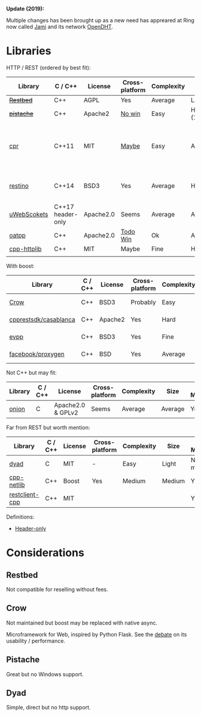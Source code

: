 **Update (2019):**

Multiple changes has been brought up as a new need has appreared at Ring now called [Jami](jami.net) and its network [OpenDHT](https://opendht.net).

# Libraries

HTTP / REST (ordered by best fit):

Library | C / C++ | License | Cross-platform | Complexity | Size | Releases / Maintenance | Session | Content
---|---|---|---|---|---|---|---|---
[~~Restbed~~](https://github.com/Corvusoft/restbed) | C++ | AGPL | Yes | Average | Large | Yes | Yes | REST
[~~pistache~~](https://github.com/oktal/pistache) | C++ | Apache2 | [No win](https://github.com/oktal/pistache/issues/6) | Easy | Huge (1.6M) | Yes | ? | REST
[cpr](https://github.com/whoshuu/cpr) | C++11 | MIT | [Maybe](https://github.com/whoshuu/cpr/search?q=windows&type=Issues) | Easy | Average | Yes | Yes [but](https://github.com/whoshuu/cpr/issues/69) | Spiritual port of Python Requests, Rest, Async, libcurl
[restino](https://github.com/Stiffstream/restinio) | C++14 | BSD3 | Yes | Average | Huge | Yes | Yes with [Async HTTP Pipelining](https://github.com/Stiffstream/restinio/tree/master/dev/test/http_pipelining) | Rest
[uWebScokets](https://github.com/uNetworking/uWebSockets) | C++17 header-only | Apache2.0 | Seems | Average | Average | Lots | No | http, websockets, js lib
[oatpp](https://github.com/oatpp/oatpp) | C++ | Apache2.0 | [Todo Win](https://github.com/oatpp/oatpp/issues/2) | Ok | Average | Yes | No | fast web, rest, async
[cpp-httplib](https://github.com/yhirose/cpp-httplib) | C++ | MIT | Maybe | Fine | Header | Yes | No | HTTP
[]() | | | | | | | | 

With boost:

Library | C / C++ | License | Cross-platform | Complexity | Size | Releases / Maintenance | Content
---|---|---|---|---|---|---|---
[Crow](https://github.com/ipkn/crow) | C++ | BSD3 | Probably | Easy | Header | Not maintained | REST
[cpprestsdk/casablanca](https://github.com/Microsoft/cpprestsdk) | C++ | Apache2 | Yes | Hard | Huge (2M) | Yes | REST
[evpp](https://github.com/Qihoo360/evpp) | C++ | BSD3 | Yes | Fine | Huge | Yes | high load for TCP/UDP/HTTP
[facebook/proxygen](https://github.com/facebook/proxygen) | C++ | BSD | Yes | Average | Average | Lots | Libraries with HTTP server

Not C++ but may fit:

Library | C / C++ | License | Cross-platform | Complexity | Size | Releases / Maintenance | Session | Content
---|---|---|---|---|---|---|---|---
[onion](https://github.com/davidmoreno/onion) | C | Apache2.0 & GPLv2 | Seems | Average | Average | Yes | Yes | Webserver as plugin

Far from REST but worth mention:

Library | C / C++ | License | Cross-platform | Complexity | Size | Releases / Maintenance | Boost | Content
---|---|---|---|---|---|---|---|---
[dyad](https://github.com/rxi/dyad) | C | MIT | - | Easy | Light | Not maintained | No | Async TCP
[cpp-netlib](https://github.com/cpp-netlib/cpp-netlib) | C++ | Boost | Yes | Medium | Medium | Yes | Yes | HTTP
[restclient-cpp](https://github.com/mrtazz/restclient-cpp) | C++ | MIT | | | | Yes | | libcurl wrapper


Definitions:

- [Header-only](https://en.wikipedia.org/wiki/Header-only)

# Considerations

## Restbed

Not compatible for reselling without fees.

## Crow

Not maintained but boost may be replaced with native async.

Microframework for Web, inspired by Python Flask. See the [debate](https://news.ycombinator.com/item?id=8002604) on its usability / performance.

## Pistache

Great but no Windows support.

## Dyad

Simple, direct but no http support.

